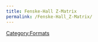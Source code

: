 ```yaml
---
title: Fenske-Hall Z-Matrix
permalink: /Fenske-Hall_Z-Matrix/
---
```


[Category:Formats](/Category:Formats "wikilink")